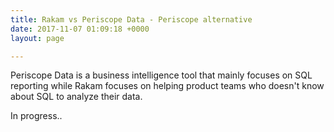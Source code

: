 ```yaml
---
title: Rakam vs Periscope Data - Periscope alternative
date: 2017-11-07 01:09:18 +0000
layout: page

---
```

Periscope Data is a business intelligence tool that mainly focuses on SQL reporting while Rakam focuses on helping product teams who doesn't know about SQL to analyze their data.

In progress..